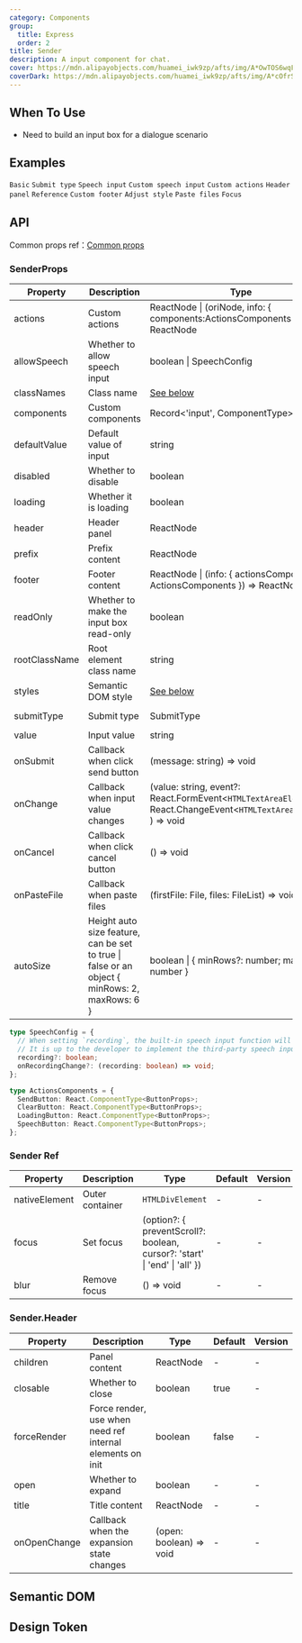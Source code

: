 ```yaml
---
category: Components
group:
  title: Express
  order: 2
title: Sender
description: A input component for chat.
cover: https://mdn.alipayobjects.com/huamei_iwk9zp/afts/img/A*OwTOS6wqFIsAAAAAAAAAAAAADgCCAQ/original
coverDark: https://mdn.alipayobjects.com/huamei_iwk9zp/afts/img/A*cOfrS4fVkOMAAAAAAAAAAAAADgCCAQ/original
---
```


## When To Use

- Need to build an input box for a dialogue scenario

## Examples

<!-- prettier-ignore -->
<code src="./demo/basic.tsx">Basic</code>
<code src="./demo/submitType.tsx">Submit type</code>
<code src="./demo/speech.tsx">Speech input</code>
<code src="./demo/speech-custom.tsx">Custom speech input</code>
<code src="./demo/actions.tsx">Custom actions</code>
<code src="./demo/header.tsx">Header panel</code>
<code src="./demo/header-fixed.tsx">Reference</code>
<code src="./demo/footer.tsx">Custom footer</code>
<code src="./demo/send-style.tsx">Adjust style</code>
<code src="./demo/paste-image.tsx">Paste files</code>
<code src="./demo/focus.tsx">Focus</code>

## API

Common props ref：[Common props](/docs/react/common-props)

### SenderProps

| Property | Description | Type | Default | Version |
| --- | --- | --- | --- | --- |
| actions | Custom actions | ReactNode \| (oriNode, info: { components:ActionsComponents }) => ReactNode | - | - |
| allowSpeech | Whether to allow speech input | boolean \| SpeechConfig | false | - |
| classNames | Class name | [See below](#semantic-dom) | - | - |
| components | Custom components | Record<'input', ComponentType> | - | - |
| defaultValue | Default value of input | string | - | - |
| disabled | Whether to disable | boolean | false | - |
| loading | Whether it is loading | boolean | false | - |
| header | Header panel | ReactNode | - | - |
| prefix | Prefix content | ReactNode | - | - |
| footer | Footer content | ReactNode \| (info: { actionsComponents: ActionsComponents }) => ReactNode | - | - |
| readOnly | Whether to make the input box read-only | boolean | false | - |
| rootClassName | Root element class name | string | - | - |
| styles | Semantic DOM style | [See below](#semantic-dom) | - | - |
| submitType | Submit type | SubmitType | `enter` \| `shiftEnter` | - |
| value | Input value | string | - | - |
| onSubmit | Callback when click send button | (message: string) => void | - | - |
| onChange | Callback when input value changes | (value: string, event?: React.FormEvent<`HTMLTextAreaElement`> \| React.ChangeEvent<`HTMLTextAreaElement`> ) => void | - | - |
| onCancel | Callback when click cancel button | () => void | - | - |
| onPasteFile | Callback when paste files | (firstFile: File, files: FileList) => void | - | - |
| autoSize | Height auto size feature, can be set to true \| false or an object { minRows: 2, maxRows: 6 } | boolean \| { minRows?: number; maxRows?: number } | { maxRows: 8 } | - |

```typescript | pure
type SpeechConfig = {
  // When setting `recording`, the built-in speech input function will be disabled.
  // It is up to the developer to implement the third-party speech input function.
  recording?: boolean;
  onRecordingChange?: (recording: boolean) => void;
};
```

```typescript | pure
type ActionsComponents = {
  SendButton: React.ComponentType<ButtonProps>;
  ClearButton: React.ComponentType<ButtonProps>;
  LoadingButton: React.ComponentType<ButtonProps>;
  SpeechButton: React.ComponentType<ButtonProps>;
};
```

### Sender Ref

| Property | Description | Type | Default | Version |
| --- | --- | --- | --- | --- |
| nativeElement | Outer container | `HTMLDivElement` | - | - |
| focus | Set focus | (option?: { preventScroll?: boolean, cursor?: 'start' \| 'end' \| 'all' }) | - | - |
| blur | Remove focus | () => void | - | - |

### Sender.Header

| Property | Description | Type | Default | Version |
| --- | --- | --- | --- | --- |
| children | Panel content | ReactNode | - | - |
| closable | Whether to close | boolean | true | - |
| forceRender | Force render, use when need ref internal elements on init | boolean | false | - |
| open | Whether to expand | boolean | - | - |
| title | Title content | ReactNode | - | - |
| onOpenChange | Callback when the expansion state changes | (open: boolean) => void | - | - |

## Semantic DOM

<code src="./demo/_semantic.tsx" simplify="true"></code>

## Design Token

<ComponentTokenTable component="Sender"></ComponentTokenTable>
